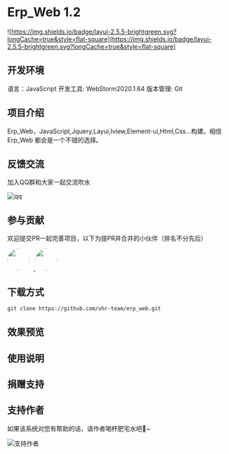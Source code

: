 # Erp_Web 1.2

![https://img.shields.io/badge/layui-2.5.5-brightgreen.svg?longCache=true&style=flat-square](https://img.shields.io/badge/layui-2.5.5-brightgreen.svg?longCache=true&style=flat-square)

## 开发环境

语言：JavaScript
开发工具: WebStorm2020.1.64
版本管理: Git

## 项目介绍

Erp_Web，JavaScript,Jquery,Layui,Iview,Element-ui,Html,Css...构建。相信 Erp_Web 都会是一个不错的选择。

## 反馈交流
加入QQ群和大家一起交流吹水

![qq](https://img2020.cnblogs.com/blog/1871532/202004/1871532-20200421112445072-1194136188.png)

## 参与贡献
欢迎提交PR一起完善项目，以下为提PR并合并的小伙伴（排名不分先后）

<a href='https://github.com/2609380588'>
  <img style="border-radius: 50%;width:50px;height:50px;margin-right:10px" src='https://avatars2.githubusercontent.com/u/32418569?s=400&u=f18e8677fcce9297bd91b05073cb331bee4cbc8d&v=4'/>
</a>
<a href='https://github.com/guangzan'>
  <img style="border-radius: 50%;width:50px;height:50px;margin-right:10px" src='https://avatars1.githubusercontent.com/u/43458667?s=400&u=56ba29ddcae348e030ecfc3d3f37b8107f0ba990&v=4'/>
</a>


## 下载方式

```html
git clone https://github.com/vhr-team/erp_web.git
```

## 效果预览

## 使用说明

## 捐赠支持

## 支持作者

如果该系统对您有帮助的话，请作者喝杯肥宅水吧🍺~

![支持作者](https://images.cnblogs.com/cnblogs_com/TangXiaoHuiHui/1653035/t_200409010025QQ%E5%9B%BE%E7%89%8720200409085946.png?a=1587439705089)
